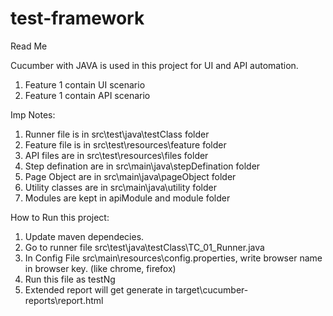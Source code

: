 # test-framework
Read Me

Cucumber with JAVA is used in this project for UI and API automation.

1. Feature 1 contain UI scenario
2. Feature 1 contain API scenario

Imp Notes:
1. Runner file is in src\test\java\testClass folder
2. Feature file is in src\test\resources\feature folder
3. API files are in src\test\resources\files folder
4. Step defination are in src\main\java\stepDefination folder
5. Page Object are in src\main\java\pageObject folder
6. Utility classes are in src\main\java\utility folder
7. Modules are kept in apiModule and module folder

How to Run this project:
1. Update maven dependecies.
2. Go to runner file src\test\java\testClass\TC_01_Runner.java
3. In Config File src\main\resources\config.properties, write browser name in browser key. (like chrome, firefox)
4. Run this file as testNg
5. Extended report will get generate in target\cucumber-reports\report.html